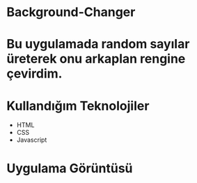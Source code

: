 # Background-Changer

# Bu uygulamada random sayılar üreterek onu arkaplan rengine çevirdim.

# Kullandığım Teknolojiler

* HTML
* CSS
* Javascript

# Uygulama Görüntüsü
